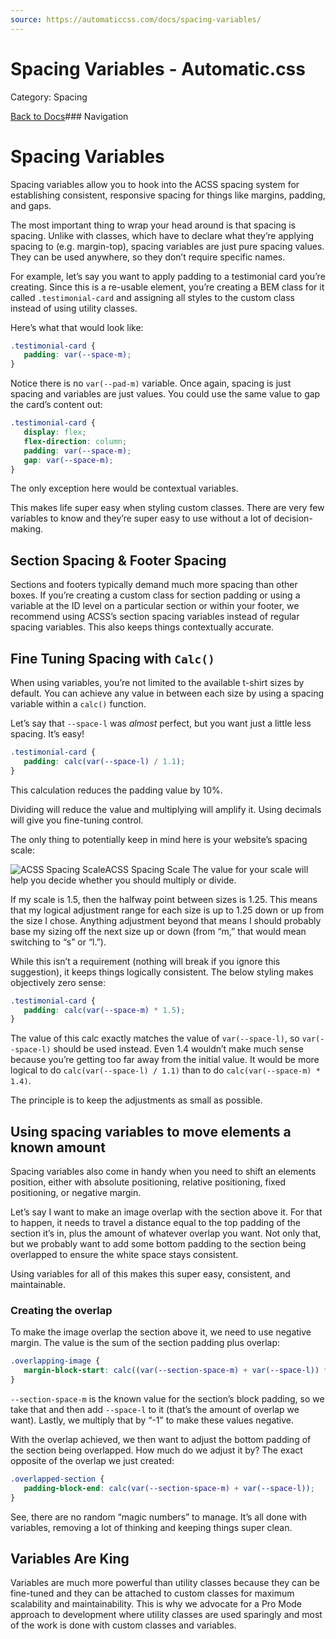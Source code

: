 ```yaml
---
source: https://automaticcss.com/docs/spacing-variables/
---
```


# Spacing Variables - Automatic.css

Category: Spacing

[Back to Docs](https://automaticcss.com/docs)### Navigation

# Spacing Variables

Spacing variables allow you to hook into the ACSS spacing system for establishing consistent, responsive spacing for things like margins, padding, and gaps.

The most important thing to wrap your head around is that spacing is spacing. Unlike with classes, which have to declare what they’re applying spacing to (e.g. margin-top), spacing variables are just pure spacing values. They can be used anywhere, so they don’t require specific names.

For example, let’s say you want to apply padding to a testimonial card you’re creating. Since this is a re-usable element, you’re creating a BEM class for it called `.testimonial-card` and assigning all styles to the custom class instead of using utility classes.

Here’s what that would look like:

```css
.testimonial-card {
   padding: var(--space-m);
}
```

Notice there is no `var(--pad-m)` variable. Once again, spacing is just spacing and variables are just values. You could use the same value to gap the card’s content out:

```css
.testimonial-card {
   display: flex;
   flex-direction: column;
   padding: var(--space-m);
   gap: var(--space-m);
}
```

The only exception here would be contextual variables.

This makes life super easy when styling custom classes. There are very few variables to know and they’re super easy to use without a lot of decision-making.

## Section Spacing & Footer Spacing

Sections and footers typically demand much more spacing than other boxes. If you’re creating a custom class for section padding or using a variable at the ID level on a particular section or within your footer, we recommend using ACSS’s section spacing variables instead of regular spacing variables. This also keeps things contextually accurate.

## Fine Tuning Spacing with `Calc()`

When using variables, you’re not limited to the available t-shirt sizes by default. You can achieve any value in between each size by using a spacing variable within a `calc()` function.

Let’s say that `--space-l` was *almost* perfect, but you want just a little less spacing. It’s easy!

```css
.testimonial-card {
   padding: calc(var(--space-l) / 1.1);
}
```

This calculation reduces the padding value by 10%.

Dividing will reduce the value and multiplying will amplify it. Using decimals will give you fine-tuning control.

The only thing to potentially keep in mind here is your website’s spacing scale:

![ACSS Spacing Scale](https://automaticcss.com/wp-content/uploads/spacing-scale-1024x507.png)ACSS Spacing Scale
The value for your scale will help you decide whether you should multiply or divide.

If my scale is 1.5, then the halfway point between sizes is 1.25. This means that my logical adjustment range for each size is up to 1.25 down or up from the size I chose. Anything adjustment beyond that means I should probably base my sizing off the next size up or down (from “m,” that would mean switching to “s” or “l.”).

While this isn’t a requirement (nothing will break if you ignore this suggestion), it keeps things logically consistent. The below styling makes objectively zero sense:

```css
.testimonial-card {
   padding: calc(var(--space-m) * 1.5);
}
```

The value of this calc exactly matches the value of `var(--space-l)`, so `var(--space-l)` should be used instead. Even 1.4 wouldn’t make much sense because you’re getting too far away from the initial value. It would be more logical to do `calc(var(--space-l) / 1.1)` than to do `calc(var(--space-m) * 1.4)`.

The principle is to keep the adjustments as small as possible.

## Using spacing variables to move elements a known amount

Spacing variables also come in handy when you need to shift an elements position, either with absolute positioning, relative positioning, fixed positioning, or negative margin.

Let’s say I want to make an image overlap with the section above it. For that to happen, it needs to travel a distance equal to the top padding of the section it’s in, plus the amount of whatever overlap you want. Not only that, but we probably want to add some bottom padding to the section being overlapped to ensure the white space stays consistent.

Using variables for all of this makes this super easy, consistent, and maintainable.

### Creating the overlap

To make the image overlap the section above it, we need to use negative margin. The value is the sum of the section padding plus overlap:

```css
.overlapping-image {
   margin-block-start: calc((var(--section-space-m) + var(--space-l)) * -1);
}
```

`--section-space-m` is the known value for the section’s block padding, so we take that and then add `--space-l` to it (that’s the amount of overlap we want). Lastly, we multiply that by “-1” to make these values negative.

With the overlap achieved, we then want to adjust the bottom padding of the section being overlapped. How much do we adjust it by? The exact opposite of the overlap we just created:

```css
.overlapped-section {
   padding-block-end: calc(var(--section-space-m) + var(--space-l));
}
```

See, there are no random “magic numbers” to manage. It’s all done with variables, removing a lot of thinking and keeping things super clean.

## Variables Are King

Variables are much more powerful than utility classes because they can be fine-tuned and they can be attached to custom classes for maximum scalability and maintainability. This is why we advocate for a Pro Mode approach to development where utility classes are used sparingly and most of the work is done with custom classes and variables.

